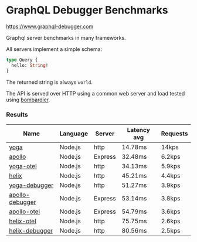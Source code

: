 <!-- README.md is generated from README.ecr, do not edit -->

# GraphQL Debugger Benchmarks

https://www.graphql-debugger.com

Graphql server benchmarks in many frameworks.

All servers implement a simple schema:

```graphql
type Query {
  hello: String!
}
```

The returned string is always `world`.

The API is served over HTTP using a common web server and load tested using [bombardier](https://github.com/codesenberg/bombardier).

### Results

| Name                          | Language      | Server          | Latency avg      | Requests      |
| ----------------------------  | ------------- | --------------- | ---------------- | ------------- |
| [yoga](https://github.com/dotansimha/graphql-yoga) | Node.js | http | 14.78ms | 14kps |
| [apollo](https://github.com/apollographql/apollo-server) | Node.js | Express | 32.48ms | 6.2kps |
| [yoga-otel](https://github.com/open-telemetry/opentelemetry-js/) | Node.js | http | 34.13ms | 5.9kps |
| [helix](https://github.com/contra/graphql-helix) | Node.js | http | 45.21ms | 4.4kps |
| [yoga-debugger](https://graphql-debugger.com/docs/plugins/yoga) | Node.js | http | 51.27ms | 3.9kps |
| [apollo-debugger](https://graphql-debugger.com/docs/plugins/apollo) | Node.js | Express | 53.14ms | 3.8kps |
| [apollo-otel](https://github.com/open-telemetry/opentelemetry-js/) | Node.js | Express | 54.79ms | 3.6kps |
| [helix-otel](https://github.com/open-telemetry/opentelemetry-js/) | Node.js | http | 75.75ms | 2.6kps |
| [helix-debugger](https://github.com/rocket-connect/graphql-debugger) | Node.js | http | 80.56ms | 2.5kps |
